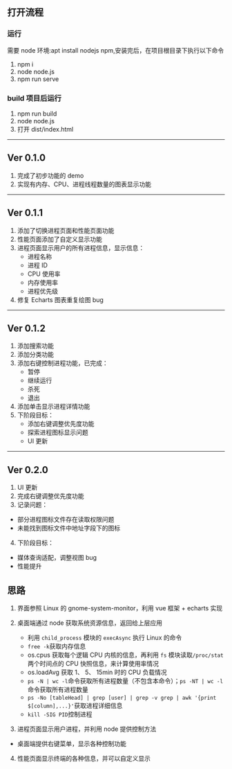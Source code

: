 ## 打开流程

### 运行

需要 node 环境:apt install nodejs npm,安装完后，在项目根目录下执行以下命令

1. npm i
2. node node.js
3. npm run serve

### build 项目后运行

1. npm run build
2. node node.js
3. 打开 dist/index.html

---

## Ver 0.1.0

1. 完成了初步功能的 demo
2. 实现有内存、CPU、进程线程数量的图表显示功能

---

## Ver 0.1.1

1. 添加了切换进程页面和性能页面功能
2. 性能页面添加了自定义显示功能
3. 进程页面显示用户的所有进程信息，显示信息：
   - 进程名称
   - 进程 ID
   - CPU 使用率
   - 内存使用率
   - 进程优先级
4. 修复 Echarts 图表重复绘图 bug

---

## Ver 0.1.2

1. 添加搜索功能
2. 添加分类功能
3. 添加右键控制进程功能，已完成：
   - 暂停
   - 继续运行
   - 杀死
   - 退出
4. 添加单击显示进程详情功能
5. 下阶段目标：
   - 添加右键调整优先度功能
   - 探索进程图标显示问题
   - UI 更新

---

## Ver 0.2.0

1. UI 更新
2. 完成右键调整优先度功能
3. 记录问题：

- 部分进程图标文件存在读取权限问题
- 未能找到图标文件中地址字段下的图标

4. 下阶段目标：

- 媒体查询适配，调整视图 bug
- 性能提升

## 思路

1. 界面参照 Linux 的 gnome-system-monitor，利用 vue 框架 + echarts 实现
2. 桌面端通过 node 获取系统资源信息，返回给上层应用

   - 利用 `child_process` 模块的 `execAsync` 执行 Linux 的命令
   - `free -k`获取内存信息
   - os.cpus 获取每个逻辑 CPU 内核的信息，再利用 `fs` 模块读取`/proc/stat`两个时间点的 CPU 快照信息，来计算使用率情况
   - os.loadAvg 获取 1、 5、 15min 时的 CPU 负载情况
   - `ps -N | wc -l`命令获取所有进程数量（不包含本命令）；`ps -NT | wc -l`命令获取所有进程数量
   - `ps -No [tableHead] | grep [user] | grep -v grep | awk '{print $[column],...}'`获取进程详细信息
   - `kill -SIG PID`控制进程

3. 进程页面显示用户进程，并利用 node 提供控制方法

- 桌面端提供右键菜单，显示各种控制功能

4. 性能页面显示终端的各种信息，并可以自定义显示

